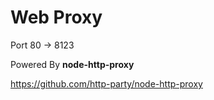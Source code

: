 # Web Proxy 

Port 80 -> 8123

Powered By **node-http-proxy**

https://github.com/http-party/node-http-proxy

